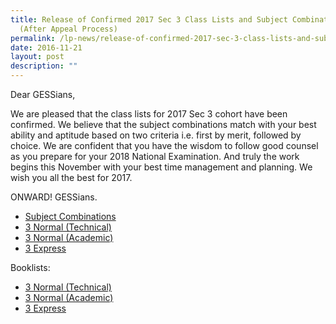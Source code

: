 ```yaml
---
title: Release of Confirmed 2017 Sec 3 Class Lists and Subject Combinations
  (After Appeal Process)
permalink: /lp-news/release-of-confirmed-2017-sec-3-class-lists-and-subject-combinations-after-appeal-process/
date: 2016-11-21
layout: post
description: ""
---
```

Dear GESSians,

We are pleased that the class lists for 2017 Sec 3 cohort have been confirmed. We believe that the subject combinations match with your best ability and aptitude based on two criteria i.e. first by merit, followed by choice. We are confident that you have the wisdom to follow good counsel as you prepare for your 2018 National Examination. And truly the work begins this November with your best time management and planning. We wish you all the best for 2017.

ONWARD! GESSians.

*   [Subject Combinations](/files/2017-Sec-3-combination-29-Sep-16-1.pdf)
*   [3 Normal (Technical)](/files/2017-3NT-1-1.pdf)
*   [3 Normal (Academic)](/files/2017-3-NA-v2-1-1.pdf)
*   [3 Express](/files/2017-3-Exp-Class-List-1.pdf)

Booklists:

*   [3 Normal (Technical)](/files/3NT_Booklist_2017-1.pdf)
*   [3 Normal (Academic)](/files/3NA_Booklist_2017-1.pdf)
*   [3 Express](/files/3EXP_Booklist_2017-1.pdf)